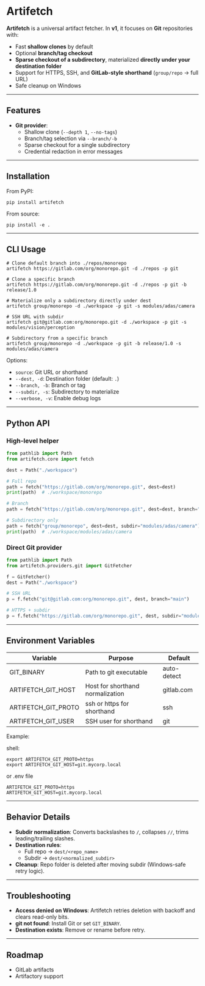 # Artifetch

**Artifetch** is a universal artifact fetcher. In **v1**, it focuses on **Git** repositories with:

- Fast **shallow clones** by default
- Optional **branch/tag checkout**
- **Sparse checkout of a subdirectory**, materialized **directly under your destination folder**
- Support for HTTPS, SSH, and **GitLab-style shorthand** (`group/repo` → full URL)
- Safe cleanup on Windows

---

## Features

- **Git provider**:
  - Shallow clone (`--depth 1`, `--no-tags`)
  - Branch/tag selection via `--branch/-b`
  - Sparse checkout for a single subdirectory
  - Credential redaction in error messages

---

## Installation

From PyPI:

```Shell
pip install artifetch
```

From source:

```Shell
pip install -e .
```

--- 

## CLI Usage

```Shell
# Clone default branch into ./repos/monorepo
artifetch https://gitlab.com/org/monorepo.git -d ./repos -p git

# Clone a specific branch
artifetch https://gitlab.com/org/monorepo.git -d ./repos -p git -b release/1.0 

# Materialize only a subdirectory directly under dest
artifetch group/monorepo -d ./workspace -p git -s modules/adas/camera  

# SSH URL with subdir
artifetch git@gitlab.com:org/monorepo.git -d ./workspace -p git -s modules/vision/perception 

# Subdirectory from a specific branch
artifetch group/monorepo -d ./workspace -p git -b release/1.0 -s modules/adas/camera

```

Options:

- `source`: Git URL or shorthand
- `--dest, -d`: Destination folder (default: `.`)
- `--branch, -b`: Branch or tag
- `--subdir, -s`: Subdirectory to materialize
- `--verbose, -v`: Enable debug logs

---

## Python API

### High-level helper

```Python
from pathlib import Path
from artifetch.core import fetch

dest = Path("./workspace")

# Full repo
path = fetch("https://gitlab.com/org/monorepo.git", dest=dest)
print(path)  # ./workspace/monorepo

# Branch
path = fetch("https://gitlab.com/org/monorepo.git", dest=dest, branch="release/1.0")

# Subdirectory only
path = fetch("group/monorepo", dest=dest, subdir="modules/adas/camera")
print(path)  # ./workspace/modules/adas/camera

```

### Direct Git provider

```Python
from pathlib import Path
from artifetch.providers.git import GitFetcher

f = GitFetcher()
dest = Path("./workspace")

# SSH URL
p = f.fetch("git@gitlab.com:org/monorepo.git", dest, branch="main")

# HTTPS + subdir
p = f.fetch("https://gitlab.com/org/monorepo.git", dest, subdir="modules/vision/perception")

```

---

## Environment Variables


|Variable|Purpose|Default|
|---|---|---|
|GIT_BINARY|Path to git executable|auto-detect|
|ARTIFETCH_GIT_HOST|Host for shorthand normalization|gitlab.com|
|ARTIFETCH_GIT_PROTO|ssh or https for shorthand|ssh|
|ARTIFETCH_GIT_USER|SSH user for shorthand|git|



Example:

shell:
```Shell
export ARTIFETCH_GIT_PROTO=https
export ARTIFETCH_GIT_HOST=git.mycorp.local
```
or .env file
```
ARTIFETCH_GIT_PROTO=https
ARTIFETCH_GIT_HOST=git.mycorp.local
```

---

## Behavior Details

- **Subdir normalization**: Converts backslashes to `/`, collapses `//`, trims leading/trailing slashes.
- **Destination rules**:
  - Full repo → `dest/<repo_name>`
  - Subdir → `dest/<normalized_subdir>`
- **Cleanup**: Repo folder is deleted after moving subdir (Windows-safe retry logic).

---

## Troubleshooting

- **Access denied on Windows**: Artifetch retries deletion with backoff and clears read-only bits.
- **git not found**: Install Git or set `GIT_BINARY`.
- **Destination exists**: Remove or rename before retry.

---

## Roadmap

- GitLab artifacts
- Artifactory support


